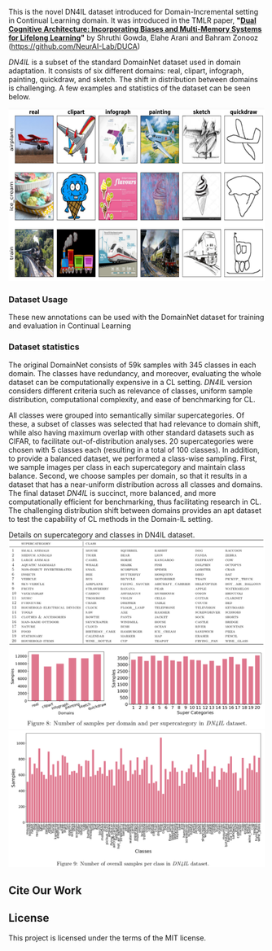 

This is the novel DN4IL dataset introduced for Domain-Incremental setting in Continual Learning domain.
It was introduced in the TMLR paper, **"[Dual Cognitive Architecture: Incorporating Biases and Multi-Memory Systems for Lifelong Learning](https://openreview.net/forum?id=PEyVq0hlO3)"** by Shruthi Gowda, Elahe Arani and Bahram Zonooz (https://github.com/NeurAI-Lab/DUCA)


*DN4IL* is a subset of the standard DomainNet dataset used in domain adaptation. It consists of six different domains: real, clipart, infograph, painting, quickdraw, and sketch. The shift in distribution between domains is challenging. A few examples and statistics of the dataset can be seen below. 

<img src="./src/visual.png"  width="512" height="340">

### Dataset Usage

These new annotations can be used with the DomainNet dataset for training and evaluation in Continual Learning

### Dataset statistics

The original DomainNet consists of 59k samples with 345 classes in each domain. 
The classes have redundancy, and moreover, evaluating the whole dataset can be computationally expensive
in a CL setting. *DN4IL* version considers different criteria such as relevance of classes, 
uniform sample distribution, computational complexity, and ease of benchmarking for CL.

All classes were grouped into semantically similar supercategories. Of these, a subset of classes was selected 
that had relevance to domain shift, while also having maximum overlap with other standard datasets such as 
CIFAR, to facilitate out-of-distribution analyses. 20 supercategories were chosen with 5 classes each 
(resulting in a total of 100 classes). In addition, to provide a balanced dataset, we performed a 
class-wise sampling. First, we sample images per class in each supercategory and maintain class balance. 
Second, we choose samples per domain, so that it results in a dataset that has a near-uniform distribution 
across all classes and domains. The final dataset *DN4IL* is succinct, more balanced, and more 
computationally efficient for benchmarking, thus facilitating research in CL. 
The challenging distribution shift between domains provides an apt dataset to test the capability of CL 
methods in the Domain-IL setting.

Details on supercategory and classes in DN4IL dataset.
![image info](./src/dn4il.png)
![image info](./src/dn4il_samp.png)
![image info](./src/dn4il_samp_class.png)


## Cite Our Work

## License

This project is licensed under the terms of the MIT license.

